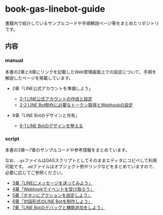 # book-gas-linebot-guide

書籍内で紹介しているサンプルコードや手順解説ページ等をまとめたリポジトリです。

## 内容

### manual

本書の2章と8章にリンクを記載したWeb管理画面上での設定について、手順を解説したページを掲載しています。

- 2章「LINE公式アカウントを準備しよう」
  - [2-1 LINE公式アカウントの作成と設定](https://github.com/massa-potato/book-gas-linebot-guide/blob/main/manual/2-1.md)
  - [2-2 LINE Bot制作に必要なトークン取得とWebhookの設定](https://github.com/massa-potato/book-gas-linebot-guide/blob/main/manual/2-2.md)

- 8章「LINE Botのデザインと共有」
  - [8-1 LINE Botのデザインを整える](https://github.com/massa-potato/book-gas-linebot-guide/blob/main/manual/8-1.md)

### script

本書の3章〜7章のサンプルコードや参考情報をまとめています。

なお、`.gs`ファイルはGASスクリプトとしてそのままエディタにコピペして利用可能です。`.md`ファイルはオブジェクト例やリンクなどをまとめていますので、必要に応じてご参照ください。

- [3章「LINEにメッセージを送ってみよう」](https://github.com/massa-potato/book-gas-linebot-guide/tree/main/script/03)
- [4章「Webhookでイベントを受け取ろう」](https://github.com/massa-potato/book-gas-linebot-guide/tree/main/script/04)
- [5章「ボタンにアクションを設定しよう」](https://github.com/massa-potato/book-gas-linebot-guide/tree/main/script/05)
- [6章「対話形式のLINE Botを制作しよう」](https://github.com/massa-potato/book-gas-linebot-guide/tree/main/script/06)
- [7章「LINE Botのデバッグと機能追加をしよう」](https://github.com/massa-potato/book-gas-linebot-guide/tree/main/script/07)
